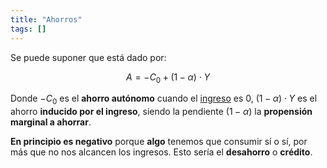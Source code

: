 ```yaml
---
title: "Ahorros"
tags: []
---
```

Se puede suponer que está dado por:

$$A=-C_0+(1-\alpha)\cdot Y$$

Donde $-C_0$ es el **ahorro autónomo** cuando el [ingreso](#) es 0, $(1-\alpha)\cdot Y$ es el ahorro **inducido por el ingreso**, siendo la pendiente $(1-\alpha)$ la **propensión marginal a ahorrar**.

**En principio es negativo** porque **algo** tenemos que consumir sí o sí, por más que no nos alcancen los ingresos. Esto sería el **desahorro** o **crédito**.